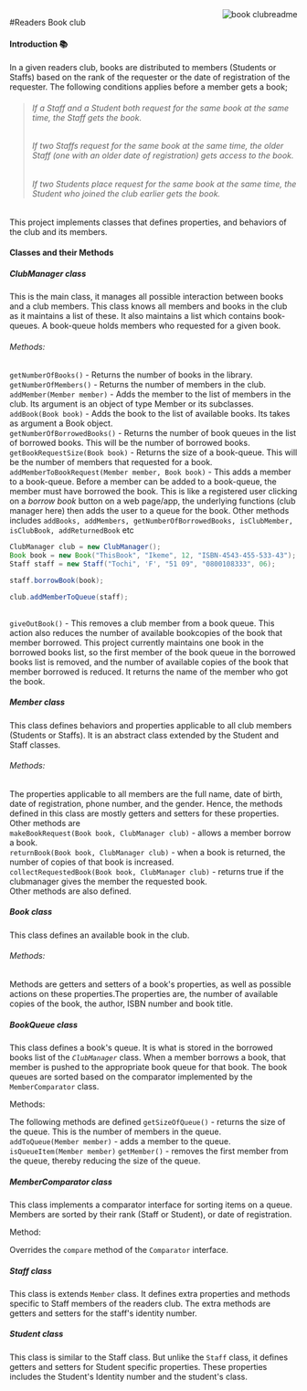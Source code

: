 <img src="https://dl.dropboxusercontent.com/s/cpq8wvg976bqmnf/icon.png?dl=0?raw=1" alt="book clubreadme" align="right" />

#Readers Book club

#### Introduction :books:

In a given readers club, books are distributed to members (Students or Staffs) based on the rank of the requester or the date of registration of the requester. The following conditions applies before a member gets a book;  

> ###### If a Staff and a Student both request for the same book at the same time, the Staff gets the book.  
> ###### If two Staffs request for the same book at the same time, the older Staff (one with an older date of registration)    gets access to the book.  
> ###### If two Students place request for the same book at the same time, the Student who joined the club earlier gets the book.  

This project implements classes that defines properties, and behaviors of the club and its members.  

#### Classes and their Methods 
##### ClubManager class  
 
This is the main class, it manages all possible interaction between books and a club members. This class knows all members and books in the club as it maintains a list of these. It also maintains a list which contains book-queues. A book-queue holds members who requested for a given book.  
###### Methods:

`getNumberOfBooks()` - Returns the number of books in the library.  
`getNumberOfMembers()` - Returns the number of members in the club.  
`addMember(Member member)` - Adds the member to the list of members in the club. Its argument is an object of type Member or its subclasses.  
`addBook(Book book)` - Adds the book to the list of available books. Its takes as argument a Book object.  
`getNumberOfBorrowedBooks()` - Returns the number of book queues in the list of borrowed books. This will be the number of borrowed books.  
`getBookRequestSize(Book book)` - Returns the size of a book-queue. This will be the number of members that requested for a book.  
`addMemberToBookRequest(Member member, Book book)` - This adds a member to a book-queue. Before a member can be added to a book-queue, the member must have borrowed the book. This is like a registered user clicking on a *borrow book* button on a web page/app, the underlying functions (club manager here) then adds the user to a queue for the book. Other methods includes `addBooks, addMembers, getNumberOfBorrowedBooks, isClubMember, isClubBook, addReturnedBook` etc    

```java
ClubManager club = new ClubManager();
Book book = new Book("ThisBook", "Ikeme", 12, "ISBN-4543-455-533-43");
Staff staff = new Staff("Tochi", 'F', "51 09", "0800108333", 06);

staff.borrowBook(book); 

club.addMemberToQueue(staff);
    
```
`giveOutBook()` - This removes a club member from a book queue. This action also reduces the number of available bookcopies of the book that member borrowed. This project currently maintains one book in the borrowed books list, so the first member of the book queue in the borrowed books list is removed, and the number of available copies of the book that member borrowed is reduced. It returns the name of the member who got the book.


##### Member class
   
This class defines behaviors and properties applicable to all club members (Students or Staffs). It is an abstract class extended by the Student and Staff classes.   
###### Methods:

The properties applicable to all members are  the full name, date of birth, date of registration, phone number, and the gender. Hence, the methods defined in this class are mostly getters and setters for these properties. Other methods are   
`makeBookRequest(Book book, ClubManager club)` - allows a member borrow a book.    
`returnBook(Book book, ClubManager club)` - when a book is returned, the number of copies of that book is increased.    
`collectRequestedBook(Book book, ClubManager club)` - returns true if the clubmanager gives the member the requested book.    
Other methods are also defined.

##### Book class

This class defines an available book in the club.  

###### Methods:

Methods are getters and setters of a book's properties, as well as possible actions on these properties.The properties are, the number of available copies of the book, the author, ISBN number and book title.

##### BookQueue class

This class defines a book's queue. It is what is stored in the borrowed books list of the *`ClubManager`* class. When a member borrows a book, that member is pushed to the appropriate book queue for that book. The book queues are sorted based on the comparator implemented by the `MemberComparator` class.

Methods:

The following methods are defined
`getSizeOfQueue()` - returns the size of the queue. This is the number of members in the queue.  
`addToQueue(Member member)` - adds a member to the queue.
`isQueueItem(Member member)`
`getMember()` - removes the first member from the queue, thereby reducing the size of the queue.  

##### MemberComparator  class


This class implements a comparator interface for sorting items on a queue. Members are sorted by their rank (Staff or Student), or date of registration. 

Method:

Overrides the `compare` method of the `Comparator` interface.

##### Staff class

This class is extends `Member` class. It defines extra properties and methods specific to Staff members of the readers club. The extra methods are getters and setters for the staff's identity number.

##### Student class

This class is similar to the Staff class. But unlike the `Staff` class, it defines getters and setters for Student specific properties. These properties includes the Student's Identity number and the student's class.

